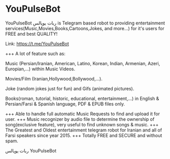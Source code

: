 # YouPulseBot
YouPulseBot ربات یوپالس is Telegram based robot to providing entertainment services(Music,Movies,Books,Cartoons,Jokes, and more...) for it's users for FREE and best QUALITY!

Link: https://t.me/YouPulseBot

+++ A lot of feature such as:

Music (Persian/Iranian, American, Latino, Korean, Indian, Armenian, Azeri, Europian,...) within Music Videos.

Movies/Film (Iranian,Hollywood,Bollywood,...).

Joke (random jokes just for fun) and Gifs (animated pictures).

Books(roman, tutorial, historic, educational, entertainment,...) in English & Persian/Farsi & Spanish language, PDF & EPUB files only.


+++ Able to handle full automatic Music Requests to find and upload it for user.
+++ Music recognizer by audio file to determine the ownership of song(exclusive feature), very useful to find unknown songs & music.
+++ The Greatest and Oldest entertainment telegram robot for Iranian and all of Farsi speakers since year 2015.
+++ Totally FREE and SECURE and without spam.

ربات یوپالس
YouPulseBot

